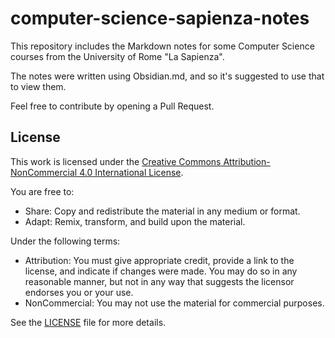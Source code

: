 # computer-science-sapienza-notes

This repository includes the Markdown notes for some Computer Science courses from the University of Rome "La Sapienza".

The notes were written using Obsidian.md, and so it's suggested to use that to view them.

Feel free to contribute by opening a Pull Request.

## License

This work is licensed under the [Creative Commons Attribution-NonCommercial 4.0 International License](https://creativecommons.org/licenses/by-nc/4.0/).

You are free to:
- Share: Copy and redistribute the material in any medium or format.
- Adapt: Remix, transform, and build upon the material.

Under the following terms:
- Attribution: You must give appropriate credit, provide a link to the license, and indicate if changes were made. You may do so in any reasonable manner, but not in any way that suggests the licensor endorses you or your use.
- NonCommercial: You may not use the material for commercial purposes.

See the [LICENSE](LICENSE) file for more details.
